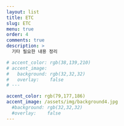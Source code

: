```yaml
---
layout: list
title: ETC
slug: ETC
menu: true
order: 4
comments: true
description: >
  기타 필요한 내용 정리

# accent_color: rgb(38,139,210)
# accent_image:
#   background: rgb(32,32,32)
#   overlay:    false
# ---

accent_color: rgb(79,177,186)
accent_image: /assets/img/background4.jpg
  #background: rgb(32,32,32)
  #overlay:    false
---
```


